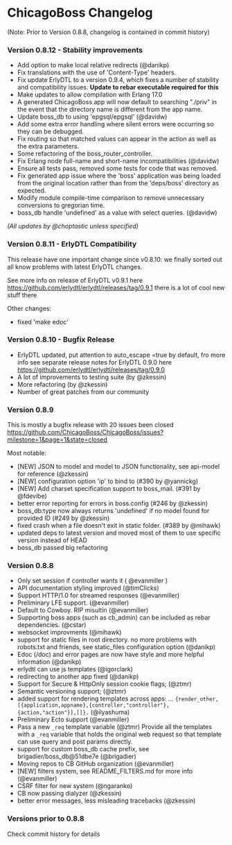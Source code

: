 # ChicagoBoss Changelog

(Note: Prior to Version 0.8.8, changelog is contained in commit history)

### Version 0.8.12 - Stability improvements

* Add option to make local relative redirects (@danikp)
* Fix translations with the use of 'Content-Type' headers.
* Fix update ErlyDTL to a version 0.9.4, which fixes a number of stability and
  compatibility issues.  **Update to rebar executable required for this**
* Make updates to allow compilation with Erlang 17.0
* A generated ChicagoBoss app will now default to searching "./priv" in the
  event that the directory name is different from the app name.
* Update boss_db to using 'epgsql/epgsql' (@davidw)
* Add some extra error handling where silent errors were occurring so they can
  be debugged.
* Fix routing so that matched values can appear in the action as well as the
  extra parameters.
* Some refactoring of the boss_router_controller.
* Fix Erlang node full-name and short-name incompatibilities (@davidw)
* Ensure all tests pass, removed some tests for code that was removed.
* Fix generated app issue where the 'boss' application was being loaded from
  the original location rather than from the 'deps/boss' directory as expected.
* Modify module compile-time comparison to remove unnecessary conversions to
  gregorian time.
* boss_db handle 'undefined' as a value with select queries. (@davidw)

*(All updates by @choptastic unless specified)*

### Version 0.8.11 - ErlyDTL Compatibility

This release have one important change since v0.8.10: we finally sorted out all
know problems with latest ErlyDTL changes.

See more info on release of ErlyDTL v0.9.1 here
https://github.com/erlydtl/erlydtl/releases/tag/0.9.1 there is a lot of cool
new stuff there

Other changes:

* fixed 'make edoc'

### Version 0.8.10 - Bugfix Release

* ErlyDTL updated, put attention to auto_escape =true by default, fro more info
  see separate release notes for ErlyDTL 0.9.0 here
  https://github.com/erlydtl/erlydtl/releases/tag/0.9.0
* A lot of improvements to testing suite (by @zkessin)
* More refactoring (by @zkessin)
* Number of great patches from our community

### Version 0.8.9

This is mostly a bugfix release with 20 issues been closed
https://github.com/ChicagoBoss/ChicagoBoss/issues?milestone=1&page=1&state=closed

Most notable:

* [NEW] JSON to model and model to JSON functionality, see api-model for
  reference (@zkessin)
* [NEW] configuration option 'ip' to bind to (#390 by @yannickg)
* [NEW] Add charset specification support to boss_mail. (#391 by @fdevibe)
* better error reporting for errors in boss.config (#246 by @zkessin)
* boss_db:type now always returns 'undefined' if no model found for provided ID
  (#249 by @zkessin)
* fixed crash when a file doesn't exit in static folder. (#389 by @mihawk)
* updated deps to latest version and moved most of them to use specific version
  instead of HEAD
* boss_db passed big refactoring

### Version 0.8.8

* Only set session if controller wants it ( @evanmiller )
* API documentation styling improved (@timClicks)
* Support HTTP/1.0 for streamed responses (@evanmiller)
* Preliminary LFE support. (@evanmiller)
* Default to Cowboy. RIP misultin (@evanmiller)
* Supporting boss apps (such as cb_admin) can be included as rebar
  dependencies. (@cstar)
* websocket improvments (@mihawk)
* support for static files in root directory. no more problems with robots.txt
  and friends, see static_files configuration option (@danikp)
* Edoc (/doc) and error pages are now have style and more helpful information
  (@danikp)
* erlydtl can use js templates (@igorclark)
* redirecting to another app fixed (@danikp)
* Support for Secure & HttpOnly session cookie flags; (@ztmr)
* Semantic versioning support; (@ztmr)
* added support for rendering templates across apps: …
  `{render_other,[{application,appname},{controller,"controller"},{action,"action"}],[]}.`
  (@ilyashuma)
* Preliminary Ecto support (@evanmiller)
* Pass a new `_req` template variable (@ztmr) Provide all the templates with a
  `_req` variable that holds the original web request so that template can
  use query and post params directly.
* support for custom boss_db cache prefix, see brigadier/boss_db@51dbe7e
  (@brigadier)
* Moving repos to CB GitHub organization (@evanmiller)
* [NEW] filters system, see README_FILTERS.md for more info (@evanmiller)
* CSRF filter for new system (@ngaranko)
* CB now passing dialyzer (@zkessin)
* better error messages, less misleading tracebacks (@zkessin)

### Versions prior to 0.8.8

Check commit history for details
